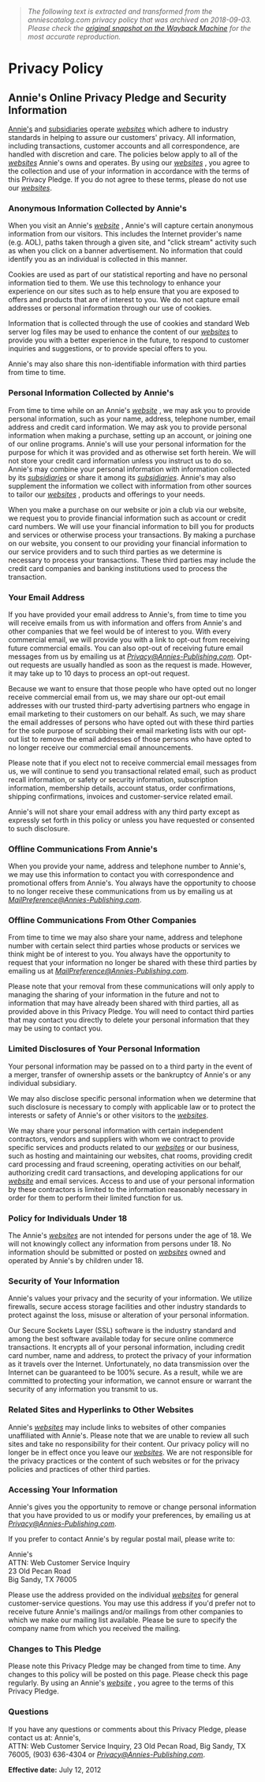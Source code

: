 > *The following text is extracted and transformed from the anniescatalog.com privacy policy that was archived on 2018-09-03. Please check the [original snapshot on the Wayback Machine](https://web.archive.org/web/20180903170923id_/https%3A//www.anniescatalog.com/privacy_policy.php) for the most accurate reproduction.*

# Privacy Policy

## Annie's Online Privacy Pledge and Security Information

[Annie's](http://annies-publishing.com/) and [subsidiaries](http://www.annies-publishing.com/pages/privacy_companies.html) operate _[websites](http://www.annies-publishing.com/pages/privacy_websites.html)_ which adhere to industry standards in helping to assure our customers' privacy. All information, including transactions, customer accounts and all correspondence, are handled with discretion and care. The policies below apply to all of the _[websites](http://www.annies-publishing.com/pages/privacy_websites.html)_ Annie's owns and operates. By using our _[websites](http://www.annies-publishing.com/pages/privacy_websites.html)_ , you agree to the collection and use of your information in accordance with the terms of this Privacy Pledge. If you do not agree to these terms, please do not use our _[websites](http://www.annies-publishing.com/pages/privacy_websites.html)_.

### Anonymous Information Collected by Annie's

When you visit an Annie's _[website](http://www.annies-publishing.com/pages/privacy_websites.html)_ , Annie's will capture certain anonymous information from our visitors. This includes the Internet provider's name (e.g. AOL), paths taken through a given site, and "click stream" activity such as when you click on a banner advertisement. No information that could identify you as an individual is collected in this manner.

Cookies are used as part of our statistical reporting and have no personal information tied to them. We use this technology to enhance your experience on our sites such as to help ensure that you are exposed to offers and products that are of interest to you. We do not capture email addresses or personal information through our use of cookies.

Information that is collected through the use of cookies and standard Web server log files may be used to enhance the content of our _[websites](http://www.annies-publishing.com/pages/privacy_websites.html)_ to provide you with a better experience in the future, to respond to customer inquiries and suggestions, or to provide special offers to you.

Annie's may also share this non-identifiable information with third parties from time to time.

### Personal Information Collected by Annie's

From time to time while on an Annie's _[website](http://www.annies-publishing.com/pages/privacy_websites.html)_ , we may ask you to provide personal information, such as your name, address, telephone number, email address and credit card information. We may ask you to provide personal information when making a purchase, setting up an account, or joining one of our online programs. Annie's will use your personal information for the purpose for which it was provided and as otherwise set forth herein. We will not store your credit card information unless you instruct us to do so.  Annie's may combine your personal information with information collected by its _[subsidiaries](http://www.annies-publishing.com/pages/privacy_companies.html)_ or share it among its _[subsidiaries](http://www.annies-publishing.com/pages/privacy_companies.html)_. Annie's may also supplement the information we collect with information from other sources to tailor our _[websites](http://www.annies-publishing.com/pages/privacy_websites.html)_ , products and offerings to your needs.

When you make a purchase on our website or join a club via our website, we request you to provide financial information such as account or credit card numbers. We will use your financial information to bill you for products and services or otherwise process your transactions. By making a purchase on our website, you consent to our providing your financial information to our service providers and to such third parties as we determine is necessary to process your transactions. These third parties may include the credit card companies and banking institutions used to process the transaction.

### Your Email Address

If you have provided your email address to Annie's, from time to time you will receive emails from us with information and offers from Annie's and other companies that we feel would be of interest to you. With every commercial email, we will provide you with a link to opt-out from receiving future commercial emails. You can also opt-out of receiving future email messages from us by emailing us at _[Privacy@Annies-Publishing.com](mailto:Privacy@Annies-Publishing.com)_. Opt-out requests are usually handled as soon as the request is made. However, it may take up to 10 days to process an opt-out request.

Because we want to ensure that those people who have opted out no longer receive commercial email from us, we may share our opt-out email addresses with our trusted third-party advertising partners who engage in email marketing to their customers on our behalf. As such, we may share the email addresses of persons who have opted out with these third parties for the sole purpose of scrubbing their email marketing lists with our opt-out list to remove the email addresses of those persons who have opted to no longer receive our commercial email announcements.

Please note that if you elect not to receive commercial email messages from us, we will continue to send you transactional related email, such as product recall information, or safety or security information, subscription information, membership details, account status, order confirmations, shipping confirmations, invoices and customer-service related email.

Annie's will not share your email address with any third party except as expressly set forth in this policy or unless you have requested or consented to such disclosure.

### Offline Communications From Annie's

When you provide your name, address and telephone number to Annie's, we may use this information to contact you with correspondence and promotional offers from Annie's. You always have the opportunity to choose to no longer receive these communications from us by emailing us at _[MailPreference@Annies-Publishing.com](mailto:MailPreference@Annies-Publishing.com)_. 

### Offline Communications From Other Companies

From time to time we may also share your name, address and telephone number with certain select third parties whose products or services we think might be of interest to you. You always have the opportunity to request that your information no longer be shared with these third parties by emailing us at _[MailPreference@Annies-Publishing.com](mailto:MailPreference@Annies-Publishing.com)_.

Please note that your removal from these communications will only apply to managing the sharing of your information in the future and not to information that may have already been shared with third parties, all as provided above in this Privacy Pledge. You will need to contact third parties that may contact you directly to delete your personal information that they may be using to contact you.

### Limited Disclosures of Your Personal Information

Your personal information may be passed on to a third party in the event of a merger, transfer of ownership assets or the bankruptcy of Annie's or any individual subsidiary.

We may also disclose specific personal information when we determine that such disclosure is necessary to comply with applicable law or to protect the interests or safety of Annie's or other visitors to the _[websites](http://www.annies-publishing.com/pages/privacy_websites.html)_.

We may share your personal information with certain independent contractors, vendors and suppliers with whom we contract to provide specific services and products related to our _[websites](http://www.annies-publishing.com/pages/privacy_websites.html)_ or our business, such as hosting and maintaining our websites, chat rooms, providing credit card processing and fraud screening, operating activities on our behalf, authorizing credit card transactions, and developing applications for our _[website](http://www.annies-publishing.com/pages/privacy_websites.html)_ and email services. Access to and use of your personal information by these contractors is limited to the information reasonably necessary in order for them to perform their limited function for us.

### Policy for Individuals Under 18

The Annie's _[websites](http://www.annies-publishing.com/pages/privacy_websites.html)_ are not intended for persons under the age of 18. We will not knowingly collect any information from persons under 18. No information should be submitted or posted on _[websites](http://www.annies-publishing.com/pages/privacy_websites.html)_ owned and operated by Annie's by children under 18.

### Security of Your Information

Annie's values your privacy and the security of your information. We utilize firewalls, secure access storage facilities and other industry standards to protect against the loss, misuse or alteration of your personal information.

Our Secure Sockets Layer (SSL) software is the industry standard and among the best software available today for secure online commerce transactions. It encrypts all of your personal information, including credit card number, name and address, to protect the privacy of your information as it travels over the Internet. Unfortunately, no data transmission over the Internet can be guaranteed to be 100% secure. As a result, while we are committed to protecting your information, we cannot ensure or warrant the security of any information you transmit to us.

### Related Sites and Hyperlinks to Other Websites

Annie's _[websites](http://www.annies-publishing.com/pages/privacy_websites.html)_ may include links to websites of other companies unaffiliated with Annie's. Please note that we are unable to review all such sites and take no responsibility for their content. Our privacy policy will no longer be in effect once you leave our _[websites](http://www.annies-publishing.com/pages/privacy_websites.html)_. We are not responsible for the privacy practices or the content of such websites or for the privacy policies and practices of other third parties.

### Accessing Your Information

Annie's gives you the opportunity to remove or change personal information that you have provided to us or modify your preferences, by emailing us at _[Privacy@Annies-Publishing.com](mailto:Privacy@Annies-Publishing.com)_.

If you prefer to contact Annie's by regular postal mail, please write to:

Annie's  
ATTN: Web Customer Service Inquiry  
23 Old Pecan Road  
Big Sandy, TX 76005 

Please use the address provided on the individual _[websites](http://www.annies-publishing.com/pages/privacy_websites.html)_ for general customer-service questions. You may use this address if you'd prefer not to receive future Annie's mailings and/or mailings from other companies to which we make our mailing list available. Please be sure to specify the company name from which you received the mailing.

### Changes to This Pledge

Please note this Privacy Pledge may be changed from time to time. Any changes to this policy will be posted on this page. Please check this page regularly. By using an Annie's _[website](http://www.annies-publishing.com/pages/privacy_websites.html)_ , you agree to the terms of this Privacy Pledge.

### Questions

If you have any questions or comments about this Privacy Pledge, please contact us at: Annie's,  
ATTN: Web Customer Service Inquiry, 23 Old Pecan Road, Big Sandy, TX 76005, (903) 636-4304 or _[Privacy@Annies-Publishing.com](mailto:Privacy@Annies-Publishing.com)_.

**Effective date:** July 12, 2012
